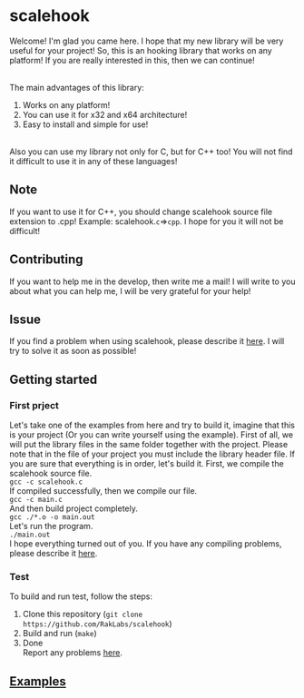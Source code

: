 # scalehook
Welcome! I'm glad you came here. I hope that my new library will be very useful for your project! So, this is an hooking library that works on any platform! If you are really interested in this, then we can continue! <br></br>

The main advantages of this library:
1. Works on any platform!
2. You can use it for x32 and x64 architecture!
3. Easy to install and simple for use! <br></br>

Also you can use my library not only for C, but for C++ too! You will not find it difficult to use it in any of these languages!

## Note
If you want to use it for C++, you should change scalehook source file extension to .cpp! Example: scalehook.`c`=>`cpp`. I hope for you it will not be difficult!

## Contributing
If you want to help me in the develop, then write me a mail! I will write to you about what you can help me, I will be very grateful for your help!

## Issue
If you find a problem when using scalehook, please describe it [here](https://github.com/RakLabs/scalehook/issues). I will try to solve it as soon as possible!

## Getting started
### First prject
Let's take one of the examples from here and try to build it, imagine that this is your project (Or you can write yourself using the example). First of all, we will put the library files in the same folder together with the project. Please note that in the file of your project you must include the library header file. If you are sure that everything is in order, let's build it. First, we compile the scalehook source file. <br>
`gcc -c scalehook.c` <br>
If compiled successfully, then we compile our file. <br>
`gcc -c main.c` <br>
And then build project completely. <br>
`gcc ./*.o -o main.out` <br>
Let's run the program. <br>
`./main.out` <br>
I hope everything turned out of you. If you have any compiling problems, please describe it [here](https://github.com/RakLabs/scalehook/issues).

### Test
To build and run test, follow the steps:
1. Clone this repository (`git clone https://github.com/RakLabs/scalehook`)
2. Build and run (`make`)
3. Done <br>
Report any problems [here](https://github.com/RakLabs/scalehook/issues).

## [Examples](https://github.com/RakLabs/scalehook/tree/master/examples)
